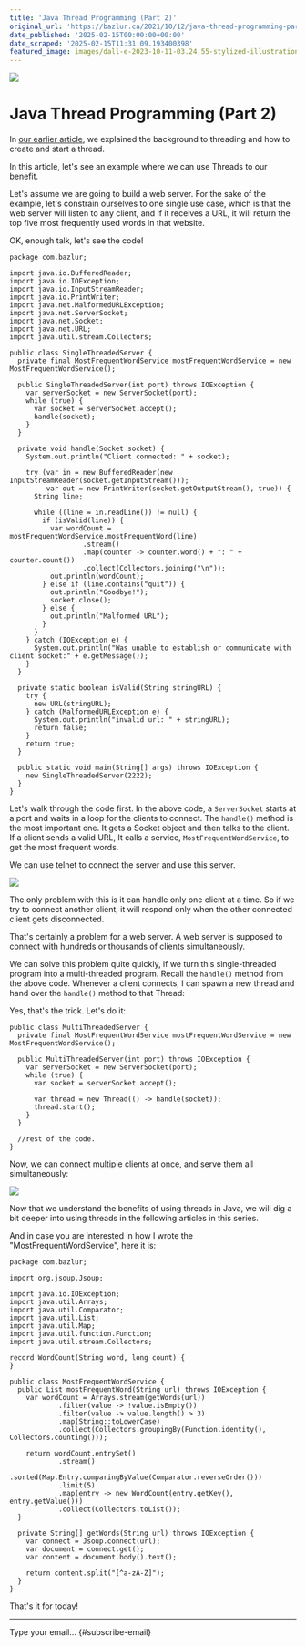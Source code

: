 ```yaml
---
title: 'Java Thread Programming (Part 2)'
original_url: 'https://bazlur.ca/2021/10/12/java-thread-programming-part-2/'
date_published: '2025-02-15T00:00:00+00:00'
date_scraped: '2025-02-15T11:31:09.193400398'
featured_image: images/dall-e-2023-10-11-03.24.55-stylized-illustration-of-a-cloud-representing-cloud-bills-with-two-jars-beneath-it-labeled-java-8-and-java-11.-the-java-8-jar-is-filled-up-to-10.png
---
```


![](images/dall-e-2023-10-11-03.24.55-stylized-illustration-of-a-cloud-representing-cloud-bills-with-two-jars-beneath-it-labeled-java-8-and-java-11.-the-java-8-jar-is-filled-up-to-10.png)

Java Thread Programming (Part 2)
================================

In [our earlier article](https://foojay.io/today/java-thread-programming-part-1/), we explained the background to threading and how to create and start a thread.

In this article, let's see an example where we can use Threads to our benefit.

Let's assume we are going to build a web server. For the sake of the example, let's constrain ourselves to one single use case, which is that the web server will listen to any client, and if it receives a URL, it will return the top five most frequently used words in that website.

OK, enough talk, let's see the code!

```
package com.bazlur;

import java.io.BufferedReader;
import java.io.IOException;
import java.io.InputStreamReader;
import java.io.PrintWriter;
import java.net.MalformedURLException;
import java.net.ServerSocket;
import java.net.Socket;
import java.net.URL;
import java.util.stream.Collectors;

public class SingleThreadedServer {
  private final MostFrequentWordService mostFrequentWordService = new MostFrequentWordService();

  public SingleThreadedServer(int port) throws IOException {
    var serverSocket = new ServerSocket(port);
    while (true) {
      var socket = serverSocket.accept();
      handle(socket);
    }
  }

  private void handle(Socket socket) {
    System.out.println("Client connected: " + socket);

    try (var in = new BufferedReader(new InputStreamReader(socket.getInputStream()));
         var out = new PrintWriter(socket.getOutputStream(), true)) {
      String line;

      while ((line = in.readLine()) != null) {
        if (isValid(line)) {
          var wordCount = mostFrequentWordService.mostFrequentWord(line)
                  .stream()
                  .map(counter -> counter.word() + ": " + counter.count())
                  .collect(Collectors.joining("\n"));
          out.println(wordCount);
        } else if (line.contains("quit")) {
          out.println("Goodbye!");
          socket.close();
        } else {
          out.println("Malformed URL");
        }
      }
    } catch (IOException e) {
      System.out.println("Was unable to establish or communicate with client socket:" + e.getMessage());
    }
  }

  private static boolean isValid(String stringURL) {
    try {
      new URL(stringURL);
    } catch (MalformedURLException e) {
      System.out.println("invalid url: " + stringURL);
      return false;
    }
    return true;
  }

  public static void main(String[] args) throws IOException {
    new SingleThreadedServer(2222);
  }
}
```

Let's walk through the code first. In the above code, a `ServerSocket` starts at a port and waits in a loop for the clients to connect. The `handle()` method is the most important one. It gets a Socket object and then talks to the client. If a client sends a valid URL, It calls a service, `MostFrequentWordService`, to get the most frequent words.

We can use telnet to connect the server and use this server.

![](images/screen-shot-2021-09-30-at-9.30.24-pm-635x510.png)

The only problem with this is it can handle only one client at a time. So if we try to connect another client, it will respond only when the other connected client gets disconnected.

That's certainly a problem for a web server. A web server is supposed to connect with hundreds or thousands of clients simultaneously.

We can solve this problem quite quickly, if we turn this single-threaded program into a multi-threaded program. Recall the `handle()` method from the above code. Whenever a client connects, I can spawn a new thread and hand over the `handle()` method to that Thread:

Yes, that's the trick. Let's do it:

```
public class MultiThreadedServer {
  private final MostFrequentWordService mostFrequentWordService = new MostFrequentWordService();

  public MultiThreadedServer(int port) throws IOException {
    var serverSocket = new ServerSocket(port);
    while (true) {
      var socket = serverSocket.accept();

      var thread = new Thread(() -> handle(socket));
      thread.start();
    }
  }

  //rest of the code. 
}
```

Now, we can connect multiple clients at once, and serve them all simultaneously:

![](images/screen-shot-2021-09-30-at-10.06.47-pm-700x289.png)

Now that we understand the benefits of using threads in Java, we will dig a bit deeper into using threads in the following articles in this series.

And in case you are interested in how I wrote the "MostFrequentWordService", here it is:

```
package com.bazlur;

import org.jsoup.Jsoup;

import java.io.IOException;
import java.util.Arrays;
import java.util.Comparator;
import java.util.List;
import java.util.Map;
import java.util.function.Function;
import java.util.stream.Collectors;

record WordCount(String word, long count) {
}

public class MostFrequentWordService {
  public List mostFrequentWord(String url) throws IOException {
    var wordCount = Arrays.stream(getWords(url))
            .filter(value -> !value.isEmpty())
            .filter(value -> value.length() > 3)
            .map(String::toLowerCase)
            .collect(Collectors.groupingBy(Function.identity(), Collectors.counting()));

    return wordCount.entrySet()
            .stream()
            .sorted(Map.Entry.comparingByValue(Comparator.reverseOrder()))
            .limit(5)
            .map(entry -> new WordCount(entry.getKey(), entry.getValue()))
            .collect(Collectors.toList());
  }

  private String[] getWords(String url) throws IOException {
    var connect = Jsoup.connect(url);
    var document = connect.get();
    var content = document.body().text();

    return content.split("[^a-zA-Z]");
  }
}
```

That's it for today!  

*** ** * ** ***

Type your email... {#subscribe-email}
